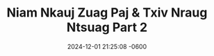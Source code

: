 ---
layout: movie-video
date:   2024-12-01 21:25:08 -0600
categories: jekyll update

# Search Queries
title:  "Niam Nkauj Zuag Paj & Txiv Nraug Ntsuag Part 2" 

# Movie Attributes
movie_title: "Niam Nkauj Zuag Paj & Txiv Nraug Ntsuag Part 2"
permalink: /movie/Niam-Nkauj-Zuag-Paj-&-Txiv-Nraug-Ntsuag-Part-2
---